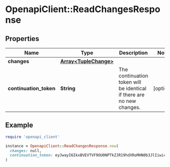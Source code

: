 # OpenapiClient::ReadChangesResponse

## Properties

| Name | Type | Description | Notes |
| ---- | ---- | ----------- | ----- |
| **changes** | [**Array&lt;TupleChange&gt;**](TupleChange.md) |  |  |
| **continuation_token** | **String** | The continuation token will be identical if there are no new changes. | [optional] |

## Example

```ruby
require 'openapi_client'

instance = OpenapiClient::ReadChangesResponse.new(
  changes: null,
  continuation_token: eyJwayI6IkxBVEVTVF9OU0NPTkZJR19hdXRoMHN0b3JlIiwic2siOiIxem1qbXF3MWZLZExTcUoyN01MdTdqTjh0cWgifQ&#x3D;&#x3D;
)
```

